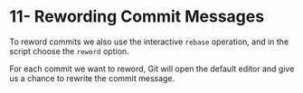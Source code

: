 # 11- Rewording Commit Messages

To reword commits we also use the interactive `rebase` operation, and in the script choose the `reword` option.

For each commit we want to reword, Git will open the default editor and give us a chance to rewrite the commit message.
